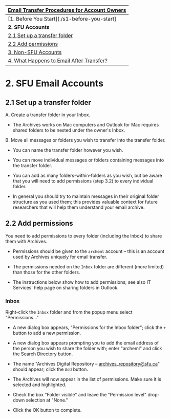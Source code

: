 

| [Email Transfer Procedures for Account Owners](./account-owners.md) |
| --- |
| [1. Before You Start](./s1-before-you-start] |
| **2. SFU Accounts** |
| [2.1 Set up a transfer folder](#2.1-set-up-a-transfer-folder)
| [2.2 Add permissions](#2.2-add-permissions)
| [3. Non-SFU Accounts](./s3-non-sfu-accounts.md) |
| [4. What Happens to Email After Transfer?](./s4-after-transfer.md) |

# 2. SFU Email Accounts

## 2.1 Set up a transfer folder

A. Create a transfer folder in your Inbox.
* The Archives works on Mac computers and Outlook for Mac requires shared folders to be nested under the owner's Inbox.

B. Move all messages or folders you wish to transfer into the transfer folder.
* You can name the transfer folder however you wish.

* You can move individual messages or folders containing messages into the transfer folder.

* You can add as many folders-within-folders as you wish, but be aware that you will need to add permissions (step 3.2) to every individual folder.

* In general you should try to maintain messages in their original folder structure as you used them; this provides valuable context for future researchers that will help them understand your email archive.

## 2.2 Add permissions

You need to add permissions to every folder (including the Inbox) to share them with Archives.
* Permissions should be given to the `archeml` account – this is an account used by Archives uniquely for email transfer.

* The permissions needed on the `Inbox` folder are different (more limited) than those for the other folders.

* The instructions below show how to add permissions; see also IT Services' help page on sharing folders in Outlook.

### Inbox

Right-click the `Inbox` folder and from the popup menu select "Permissions…"
* A new dialog box appears, "Permissions for the Inbox folder"; click the `+` button to add a new permission.

* A new dialog box appears prompting you to add the email address of the person you wish to share the folder with; enter "archeml" and click the Search Directory button.

* The name "Archives Digital Repository – archives_repository@sfu.ca" should appear; click the `Add` button.

* The Archives will now appear in the list of permissions. Make sure it is selected and highlighted. 

* Check the box "Folder visible" and leave the "Permission level" drop-down selection at "None." 

* Click the OK button to complete.

